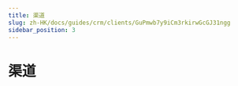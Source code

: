 ```yaml
---
title: 渠道
slug: zh-HK/docs/guides/crm/clients/GuPmwb7y9iCm3rkirwGcGJ31ngg
sidebar_position: 3
---
```



# 渠道

